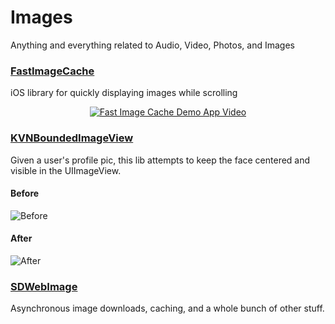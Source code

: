 # Images

Anything and everything related to Audio, Video, Photos, and Images

### [FastImageCache](https://github.com/path/FastImageCache)
iOS library for quickly displaying images while scrolling

<p align="center">
    <a href="https://s3.amazonaws.com/fast-image-cache/readme-resources/demo-app-video.html"><img src="https://s3.amazonaws.com/fast-image-cache/readme-resources/demo-app-video-placeholder.png" alt="Fast Image Cache Demo App Video"></a>
</p>

### [KVNBoundedImageView](https://github.com/donnellyk/KVNBoundedImageView)
Given a user's profile pic, this lib attempts to keep the face centered and visible in the UIImageView.

#### Before

![Before](https://raw.github.com/donnellyk/KVNBoundedImageView/master/Assets/disabled.png)

#### After

![After](https://raw.github.com/donnellyk/KVNBoundedImageView/master/Assets/enabled.png)

### [SDWebImage](https://github.com/rs/SDWebImage)

Asynchronous image downloads, caching, and a whole bunch of other stuff.
